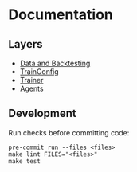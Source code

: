 # Documentation

## Layers

- [Data and Backtesting](data.md)
- [TrainConfig](config.md)
- [Trainer](trainer.md)
- [Agents](agents.md)

## Development

Run checks before committing code:

```
pre-commit run --files <files>
make lint FILES="<files>"
make test
```
